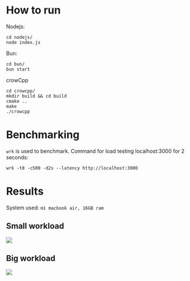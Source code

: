 # How to run

Nodejs:

```
cd nodejs/
node index.js
```

Bun:

```
cd bun/
bun start
```

crowCpp

```
cd crowcpp/
mkdir build && cd build
cmake ..
make
./crowcpp
```

# Benchmarking

`wrk` is used to benchmark.
Command for load testing localhost:3000 for 2 seconds:

```
wrk -t8 -c500 -d2s --latency http://localhost:3000
```

# Results

System used: `m1 macbook air, 16GB ram`

## Small workload

![](https://media.discordapp.net/attachments/912603519054401539/997037985289748490/unknown.png?width=1516&height=1081)

## Big workload

![](https://media.discordapp.net/attachments/912603519054401539/997038329172328468/unknown.png?width=1540&height=1081)
